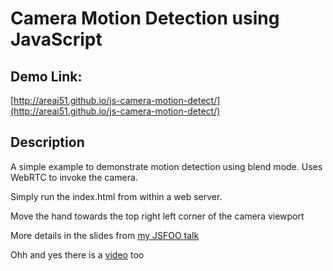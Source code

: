 # Camera Motion Detection using JavaScript

## Demo Link:

[http://areai51.github.io/js-camera-motion-detect/](http://areai51.github.io/js-camera-motion-detect/)

## Description

A simple example to demonstrate motion detection using blend mode. 
Uses WebRTC to invoke the camera.

Simply run the index.html from within a web server.

Move the hand towards the top right left corner of the camera viewport

More details in the slides from [my JSFOO talk](http://www.slideshare.net/vincirufus/gesture-based-interactions-in-javascript)

Ohh and yes there is a [video](https://www.youtube.com/watch?v=7Yvt45FJ3R4) too